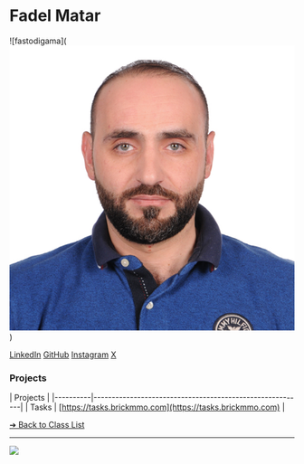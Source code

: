 # Fadel Matar

![fastodigama](<img src="images/fastodigama.jpg" hight = 80> </img>)

[LinkedIn](www.linkedin.com/in/fadelmatar)
[GitHub](https://github.com/fastodigama)
[Instagram](https://www.instagram.com/f_a_d_e_l__m_a_t_a_r/)
[X](https://x.com/MesioFesio)

### Projects

| Projects |
|----------|----------------------------------------------------------|
| Tasks    | [https://tasks.brickmmo.com](https://tasks.brickmmo.com) |

[&#10132; Back to Class List](/)

---

<a href="https://brickmmo.com">
<img src="https://brickmmo.com/images/brickmmo-logo-horizontal.jpg" width="100">
</a>